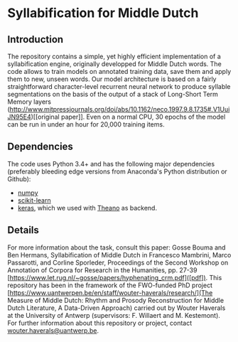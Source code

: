 # Syllabification for Middle Dutch

## Introduction

The repository contains a simple, yet highly efficient implementation of a syllabification engine, originally developped for Middle Dutch words. The code allows to train models on annotated training data, save them and apply them to new, unseen words. Our model architecture is based on a fairly straightforward character-level recurrent neural network to produce syllable segmentations on the basis of the output of a stack of Long-Short Term Memory layers (http://www.mitpressjournals.org/doi/abs/10.1162/neco.1997.9.8.1735#.V1UuiJN95E4)[[original paper]]. Even on a normal CPU, 30 epochs of the model can be run in under an hour for 20,000 training items.


## Dependencies

The code uses Python 3.4+ and has the following major dependencies (preferably bleeding edge versions from Anaconda's Python distribution or Github):
- [numpy](http://www.numpy.org/)
- [scikit-learn](http://scikit-learn.org/stable/)
- [keras](http://keras.io/), which we used with [Theano](http://deeplearning.net/software/theano/) as backend.


## Details

For more information about the task, consult this paper: Gosse Bouma and Ben Hermans, Syllabification of Middle Dutch in Francesco Mambrini, Marco Passarotti, and Corline Sporleder, Proceedings of the Second Workshop on Annotation of Corpora for Research in the Humanities, pp. 27-39 [https://www.let.rug.nl/~gosse/papers/hyphenating_crm.pdf]([pdf]). This repository has been in the framework of the FWO-funded PhD project [https://www.uantwerpen.be/en/staff/wouter-haverals/research/](The Measure of Middle Dutch: Rhythm and Prosody Reconstruction for Middle Dutch Literature, A Data-Driven Approach) carried out by Wouter Haverals at the University of Antwerp (supervisors: F. Willaert and M. Kestemont). For further information about this repository or project, contact wouter.haverals@uantwerp.be.

